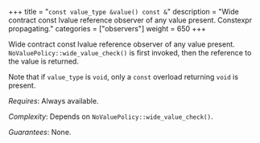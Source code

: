 +++
title = "`const value_type &value() const &`"
description = "Wide contract const lvalue reference observer of any value present. Constexpr propagating."
categories = ["observers"]
weight = 650
+++

Wide contract const lvalue reference observer of any value present. `NoValuePolicy::wide_value_check()` is first invoked, then the reference to the value is returned.

Note that if `value_type` is `void`, only a `const` overload returning `void` is present.

*Requires*: Always available.

*Complexity*: Depends on `NoValuePolicy::wide_value_check()`.

*Guarantees*: None.
